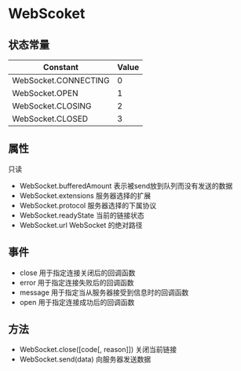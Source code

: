 # WebScoket
## 状态常量
Constant|Value
--|--
WebSocket.CONNECTING|0
WebSocket.OPEN|1
WebSocket.CLOSING|2
WebSocket.CLOSED|3

## 属性
只读
- WebSocket.bufferedAmount 表示被send放到队列而没有发送的数据
- WebSocket.extensions 服务器选择的扩展
- WebSocket.protocol 服务器选择的下属协议
- WebSocket.readyState 当前的链接状态
- WebSocket.url WebSocket 的绝对路径

## 事件
- close
用于指定连接关闭后的回调函数
- error
用于指定连接失败后的回调函数
- message
用于指定当从服务器接受到信息时的回调函数
- open
用于指定连接成功后的回调函数

## 方法
- WebSocket.close([code[, reason]])
关闭当前链接
- WebSocket.send(data)
向服务器发送数据
